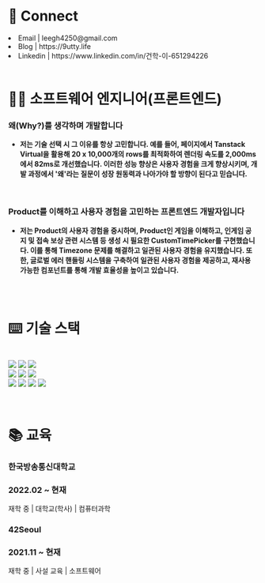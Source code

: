 # 🤝 Connect
<div>
   <li>
      Email | leegh4250@gmail.com
   </li>
   <li>
      Blog | https://9utty.life
   </li>
   <li>
      Linkedin | https://www.linkedin.com/in/건학-이-651294226
   </li>
</div

<br />
<br />

# 🙋‍♂️ 소프트웨어 엔지니어(프론트엔드)

### **왜(Why?)를 생각하며 개발합니다**

- **저는 기술 선택 시 그 이유를 항상 고민합니다. 예를 들어, 페이지에서 Tanstack Virtual을 활용해 20 x 10,000개의 rows를 최적화하여 렌더링 속도를 2,000ms에서 82ms로 개선했습니다. 이러한 성능 향상은 사용자 경험을 크게 향상시키며, 개발 과정에서 '왜'라는 질문이 성장 원동력과 나아가야 할 방향이 된다고 믿습니다.**

<br/>

### **Product를 이해하고 사용자 경험을 고민하는 프론트엔드 개발자입니다**

- **저는 Product의 사용자 경험을 중시하며, Product인 게임을 이해하고, 인게임 공지 및 접속 보상 관련 시스템 등 생성 시 필요한 CustomTimePicker를 구현했습니다. 이를 통해 Timezone 문제를 해결하고 일관된 사용자 경험을 유지했습니다. 또한, 글로벌 에러 핸들링 시스템을 구축하여 일관된 사용자 경험을 제공하고, 재사용 가능한 컴포넌트를 통해 개발 효율성을 높이고 있습니다.**

<br />
<br />

# ⌨️ 기술 스택
<div align="start">
<br />
<img src="https://img.shields.io/badge/HTML-E34F26?style=for-the-badge&logo=html5&logoColor=white"/> <img src="https://img.shields.io/badge/CSS-1572B6?style=for-the-badge&logo=css3&logoColor=white"/> <img src="https://img.shields.io/badge/JavaScript-f7df1e?style=for-the-badge&logo=javascript&logoColor=black"/>
<br />
<img src="https://img.shields.io/badge/TypeScript-3178C6?style=for-the-badge&logo=typescript&logoColor=white"/> <img src="https://img.shields.io/badge/React-61DAFB?style=for-the-badge&logo=react&logoColor=black"/> <img src="https://img.shields.io/badge/RTKQuery-8C03FC?style=for-the-badge&logo=redux&logoColor=white"/> 
<br />
<img src="https://img.shields.io/badge/Git-F05032?style=for-the-badge&logo=git&logoColor=white"/>
<img src="https://img.shields.io/badge/next.js-000000?style=for-the-badge&logo=nextdotjs&logoColor=white)"/>
<img src="https://img.shields.io/badge/GitHub-181717?style=for-the-badge&logo=github&logoColor=white"/>
<img src="https://img.shields.io/badge/Slack-4A154B?style=for-the-badge&logo=slack&logoColor=white"/>
<br />
</div>

<br />
<br />


# 📚 교육

### 한국방송통신대학교

### 2022.02 ~ 현재

재학 중 | 대학교(학사) | 컴퓨터과학

### 42Seoul

### 2021.11 ~ 현재

재학 중 | 사설 교육 | 소프트웨어
